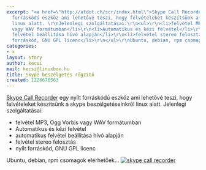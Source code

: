 ```yaml
---
excerpt: "<a href=\"http://atdot.ch/scr/index.html\">Skype Call Recorder</a> egy nyílt
  forráskódú eszköz ami lehetővé teszi, hogy felvételeket készítsünk a skype beszélgetéseinkről
  linux alatt. \r\nJelenlegi szolgáltatásai:\r\n<ul>\r\n<li>felvétel MP3, Ogg Vorbis
  vagy WAV formátumban</li>\r\n<li>Automatikus és kézi felvétel</li>\r\n<li>automatikus
  felvétel beállitása hívó alapján</li>\r\n<li>felvétel stereo felosztás</li>\r\n<li>nyílt
  forráskód, GNU GPL licenc</li>\r\n</ul>\r\nUbuntu, debian, rpm csomagok elérhetőek...\r"
categories:
- x
layout: story
author: kecsi
mail: kecsi@linuxbox.hu
title: Skype beszélgetés rögzítő
created: 1226676563
---
```

<a href="http://atdot.ch/scr/index.html">Skype Call Recorder</a> egy nyílt forráskódú eszköz ami lehetővé teszi, hogy felvételeket készítsünk a skype beszélgetéseinkről linux alatt. 
Jelenlegi szolgáltatásai:
<ul>
<li>felvétel MP3, Ogg Vorbis vagy WAV formátumban</li>
<li>Automatikus és kézi felvétel</li>
<li>automatikus felvétel beállitása hívó alapján</li>
<li>felvétel stereo felosztás</li>
<li>nyílt forráskód, GNU GPL licenc</li>
</ul>
Ubuntu, debian, rpm csomagok elérhetőek...
<a href="http://atdot.ch/scr/index.html"><img src="/sites/default/files/skypecallrecorder.png" alt="skype call recorder"/></a>
